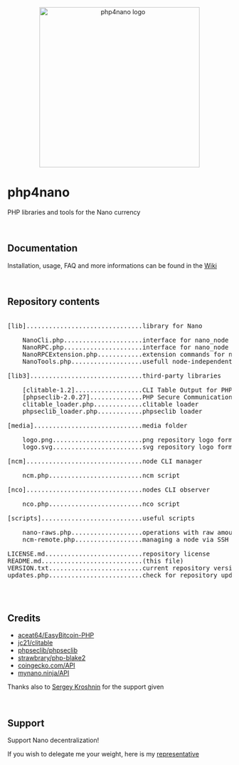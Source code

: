 <p align="center">
	<img width="360" alt="php4nano logo" src="https://raw.githubusercontent.com/mikerow/php4nano/master/media/logo.png">
</p>

# php4nano

PHP libraries and tools for the Nano currency

<br/>

## Documentation

Installation, usage, FAQ and more informations can be found in the [Wiki](https://github.com/mikerow/php4nano/wiki)

<br/>

## Repository contents

<pre>

[lib]...............................library for Nano

    NanoCli.php.....................interface for nano_node CLI
    NanoRPC.php.....................interface for nano_node RPC
    NanoRPCExtension.php............extension commands for nano_node RPC
    NanoTools.php...................usefull node-independent tools
	
[lib3]..............................third-party libraries

    [clitable-1.2]..................CLI Table Output for PHP
    [phpseclib-2.0.27]..............PHP Secure Communications Library
    clitable_loader.php.............clitable loader
    phpseclib_loader.php............phpseclib loader
	
[media].............................media folder

    logo.png........................png repository logo format
    logo.svg........................svg repository logo format

[ncm]...............................node CLI manager

    ncm.php.........................ncm script

[nco]...............................nodes CLI observer

    nco.php.........................nco script
	
[scripts]...........................useful scripts

    nano-raws.php...................operations with raw amounts
    ncm-remote.php..................managing a node via SSH and ncm

LICENSE.md..........................repository license
README.md...........................(this file)
VERSION.txt.........................current repository version
updates.php.........................check for repository updates

</pre>

<br/>

## Credits

- [aceat64/EasyBitcoin-PHP](https://github.com/aceat64/EasyBitcoin-PHP) <br/>
- [jc21/clitable](https://github.com/jc21/clitable) <br/>
- [phpseclib/phpseclib](https://github.com/phpseclib/phpseclib) <br/>
- [strawbrary/php-blake2](https://github.com/strawbrary/php-blake2) <br/>
- [coingecko.com/API](https://www.coingecko.com/en/api) <br/>
- [mynano.ninja/API](https://mynano.ninja/api)

Thanks also to [Sergey Kroshnin](https://github.com/SergiySW) for the support given

<br/>

## Support

Support Nano decentralization!

If you wish to delegate me your weight, here is my [representative](https://mynano.ninja/account/mikerow)